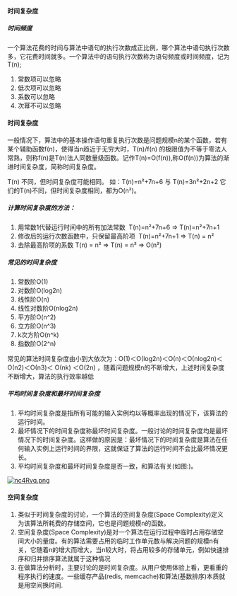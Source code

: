 #### 时间复杂度
##### 时间频度
一个算法花费的时间与算法中语句的执行次数成正比例，哪个算法中语句执行次数多，它花费时间就多。一个算法中的语句执行次数称为语句频度或时间频度，记为T(n);

1. 常数项可以忽略
2. 低次项可以忽略
3. 系数可以忽略
4. 次幂不可以忽略
#### 时间复杂度
一般情况下，算法中的基本操作语句重复执行次数是问题规模n的某个函数，若有某个辅助函数f(n)，使得当n趋近于无穷大时，T(n)/f(n) 的极限值为不等于零法人常熟，则称f(n)是T(n)法人同数量级函数。记作T(n)=O(f(n)),称O(f(n))为算法的渐进时间复杂度，简称时间复杂度。

T(n) 不同，但时间复杂度可能相同。 如：T(n)=n²+7n+6 与 T(n)=3n²+2n+2 它们的T(n)不同，但时间复杂度相同，都为O(n²)。

##### 计算时间复杂度的方法：
1. 用常数1代替运行时间中的所有加法常数  T(n)=n²+7n+6  => T(n)=n²+7n+1
2. 修改后的运行次数函数中，只保留最高阶项  T(n)=n²+7n+1 => T(n) = n²
3. 去除最高阶项的系数 T(n) = n² => T(n) = n² => O(n²)

##### 常见的时间复杂度
1. 常数阶O(1)
2. 对数阶O(log2n)
3. 线性阶O(n)
4. 线性对数阶O(nlog2n)
5. 平方阶O(n^2)
6. 立方阶O(n^3)
7. k次方阶O(n^k)
8. 指数阶O(2^n)

常见的算法时间复杂度由小到大依次为：Ο(1)＜Ο(log2n)＜Ο(n)＜Ο(nlog2n)＜Ο(n2)＜Ο(n3)＜ Ο(nk) ＜Ο(2n) ，随着问题规模n的不断增大，上述时间复杂度不断增大，算法的执行效率越低

##### 平均时间复杂度和最坏时间复杂度
1. 平均时间复杂度是指所有可能的输入实例均以等概率出现的情况下，该算法的运行时间。
2. 最坏情况下的时间复杂度称最坏时间复杂度。一般讨论的时间复杂度均是最坏情况下的时间复杂度。这样做的原因是：最坏情况下的时间复杂度是算法在任何输入实例上运行时间的界限，这就保证了算法的运行时间不会比最坏情况更长。
3. 平均时间复杂度和最坏时间复杂度是否一致，和算法有关(如图:)。

[![nc4Rvq.png](https://s2.ax1x.com/2019/09/15/nc4Rvq.png)](https://imgchr.com/i/nc4Rvq)

#### 空间复杂度
1. 类似于时间复杂度的讨论，一个算法的空间复杂度(Space Complexity)定义为该算法所耗费的存储空间，它也是问题规模n的函数。
2. 空间复杂度(Space Complexity)是对一个算法在运行过程中临时占用存储空间大小的量度。有的算法需要占用的临时工作单元数与解决问题的规模n有关，它随着n的增大而增大，当n较大时，将占用较多的存储单元，例如快速排序和归并排序算法就属于这种情况
3. 在做算法分析时，主要讨论的是时间复杂度。从用户使用体验上看，更看重的程序执行的速度。一些缓存产品(redis, memcache)和算法(基数排序)本质就是用空间换时间.


